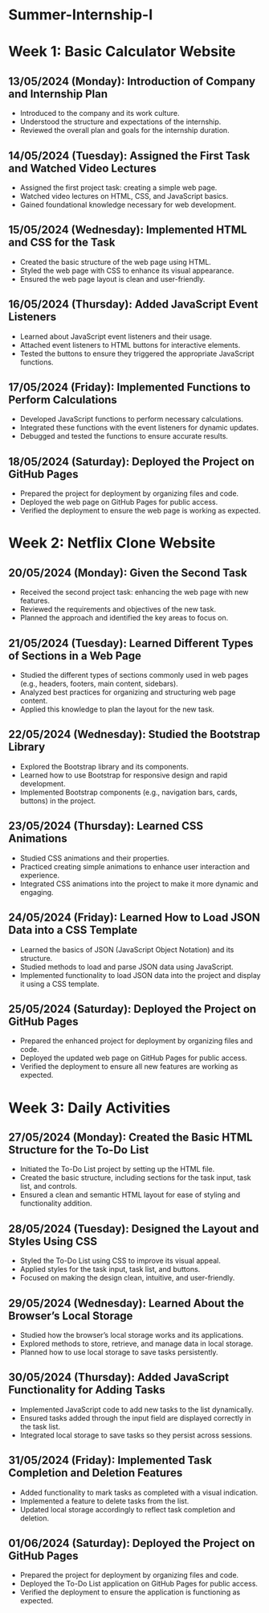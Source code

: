 # Summer-Internship-I

# Week 1: Basic Calculator Website

## 13/05/2024 (Monday): Introduction of Company and Internship Plan
- Introduced to the company and its work culture.
- Understood the structure and expectations of the internship.
- Reviewed the overall plan and goals for the internship duration.

## 14/05/2024 (Tuesday): Assigned the First Task and Watched Video Lectures
- Assigned the first project task: creating a simple web page.
- Watched video lectures on HTML, CSS, and JavaScript basics.
- Gained foundational knowledge necessary for web development.

## 15/05/2024 (Wednesday): Implemented HTML and CSS for the Task
- Created the basic structure of the web page using HTML.
- Styled the web page with CSS to enhance its visual appearance.
- Ensured the web page layout is clean and user-friendly.

## 16/05/2024 (Thursday): Added JavaScript Event Listeners
- Learned about JavaScript event listeners and their usage.
- Attached event listeners to HTML buttons for interactive elements.
- Tested the buttons to ensure they triggered the appropriate JavaScript functions.

## 17/05/2024 (Friday): Implemented Functions to Perform Calculations
- Developed JavaScript functions to perform necessary calculations.
- Integrated these functions with the event listeners for dynamic updates.
- Debugged and tested the functions to ensure accurate results.

## 18/05/2024 (Saturday): Deployed the Project on GitHub Pages
- Prepared the project for deployment by organizing files and code.
- Deployed the web page on GitHub Pages for public access.
- Verified the deployment to ensure the web page is working as expected.

# Week 2: Netflix Clone Website

## 20/05/2024 (Monday): Given the Second Task
- Received the second project task: enhancing the web page with new features.
- Reviewed the requirements and objectives of the new task.
- Planned the approach and identified the key areas to focus on.

## 21/05/2024 (Tuesday): Learned Different Types of Sections in a Web Page
- Studied the different types of sections commonly used in web pages (e.g., headers, footers, main content, sidebars).
- Analyzed best practices for organizing and structuring web page content.
- Applied this knowledge to plan the layout for the new task.

## 22/05/2024 (Wednesday): Studied the Bootstrap Library
- Explored the Bootstrap library and its components.
- Learned how to use Bootstrap for responsive design and rapid development.
- Implemented Bootstrap components (e.g., navigation bars, cards, buttons) in the project.

## 23/05/2024 (Thursday): Learned CSS Animations
- Studied CSS animations and their properties.
- Practiced creating simple animations to enhance user interaction and experience.
- Integrated CSS animations into the project to make it more dynamic and engaging.

## 24/05/2024 (Friday): Learned How to Load JSON Data into a CSS Template
- Learned the basics of JSON (JavaScript Object Notation) and its structure.
- Studied methods to load and parse JSON data using JavaScript.
- Implemented functionality to load JSON data into the project and display it using a CSS template.

## 25/05/2024 (Saturday): Deployed the Project on GitHub Pages
- Prepared the enhanced project for deployment by organizing files and code.
- Deployed the updated web page on GitHub Pages for public access.
- Verified the deployment to ensure all new features are working as expected.

# Week 3: Daily Activities

## 27/05/2024 (Monday): Created the Basic HTML Structure for the To-Do List
- Initiated the To-Do List project by setting up the HTML file.
- Created the basic structure, including sections for the task input, task list, and controls.
- Ensured a clean and semantic HTML layout for ease of styling and functionality addition.

## 28/05/2024 (Tuesday): Designed the Layout and Styles Using CSS
- Styled the To-Do List using CSS to improve its visual appeal.
- Applied styles for the task input, task list, and buttons.
- Focused on making the design clean, intuitive, and user-friendly.

## 29/05/2024 (Wednesday): Learned About the Browser’s Local Storage
- Studied how the browser’s local storage works and its applications.
- Explored methods to store, retrieve, and manage data in local storage.
- Planned how to use local storage to save tasks persistently.

## 30/05/2024 (Thursday): Added JavaScript Functionality for Adding Tasks
- Implemented JavaScript code to add new tasks to the list dynamically.
- Ensured tasks added through the input field are displayed correctly in the task list.
- Integrated local storage to save tasks so they persist across sessions.

## 31/05/2024 (Friday): Implemented Task Completion and Deletion Features
- Added functionality to mark tasks as completed with a visual indication.
- Implemented a feature to delete tasks from the list.
- Updated local storage accordingly to reflect task completion and deletion.

## 01/06/2024 (Saturday): Deployed the Project on GitHub Pages
- Prepared the project for deployment by organizing files and code.
- Deployed the To-Do List application on GitHub Pages for public access.
- Verified the deployment to ensure the application is functioning as expected.

